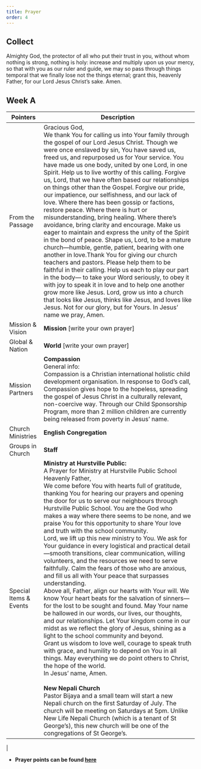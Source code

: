 ```yaml
---
title: Prayer
order: 4
---
```


## Collect
Almighty God, the protector of all who put their trust in you, without whom nothing is strong, nothing is holy: increase and multiply upon us your mercy, so that with you as our ruler and guide, we may so pass through things temporal that we finally lose not the things eternal; grant this, heavenly Father, for our Lord Jesus Christ’s sake. Amen.


## Week A

| Pointers | Description |
| --- | --- |
| From the Passage |Gracious God, <br> We thank You for calling us into Your family through the gospel of our Lord Jesus Christ. Though we were once enslaved by sin, You have saved us, freed us, and repurposed us for Your service. You have made us one body, united by one Lord, in one Spirit. Help us to live worthy of this calling. Forgive us, Lord, that we have often based our relationships on things other than the Gospel. Forgive our pride, our impatience, our selfishness, and our lack of love. Where there has been gossip or factions, restore peace. Where there is hurt or misunderstanding, bring healing. Where there’s avoidance, bring clarity and encourage. Make us eager to maintain and express the unity of the Spirit in the bond of peace. Shape us, Lord, to be a mature church—humble, gentle, patient, bearing with one another in love.Thank You for giving our church teachers and pastors. Please help them to be faithful in their calling. Help us each to play our part in the body— to take your Word seriously, to obey it with joy to speak it in love and to help one another grow more like Jesus. Lord, grow us into a church that looks like Jesus, thinks like Jesus, and loves like Jesus. Not for our glory, but for Yours. In Jesus’ name we pray, Amen.| 
| Mission & Vision | **Mission** [write your own prayer] | 
| Global & Nation | **World** [write your own prayer] |
| Mission Partners  | **Compassion** <br> General info:<br> Compassion is a Christian international holistic child development organisation. In response to God’s call, Compassion gives hope to the hopeless, spreading the gospel of Jesus Christ in a culturally relevant, non-coercive way. Through our Child Sponsorship Program, more than 2 million children are currently being released from poverty in Jesus’ name.|
| Church Ministries | **English Congregation** |
| Groups in Church | **Staff** |
|Special Items & Events | **Ministry at Hurstville Public:**<br>A Prayer for Ministry at Hurstville Public School<br>Heavenly Father,<br>We come before You with hearts full of gratitude, thanking You for hearing our prayers and opening the door for us to serve our neighbours through Hurstville Public School. You are the God who makes a way where there seems to be none, and we praise You for this opportunity to share Your love and truth with the school community.<br>Lord, we lift up this new ministry to You. We ask for Your guidance in every logistical and practical detail—smooth transitions, clear communication, willing volunteers, and the resources we need to serve faithfully. Calm the fears of those who are anxious, and fill us all with Your peace that surpasses understanding.<br>Above all, Father, align our hearts with Your will. We know Your heart beats for the salvation of sinners—for the lost to be sought and found. May Your name be hallowed in our words, our lives, our thoughts, and our relationships. Let Your kingdom come in our midst as we reflect the glory of Jesus, shining as a light to the school community and beyond.<br>Grant us wisdom to love well, courage to speak truth with grace, and humility to depend on You in all things. May everything we do point others to Christ, the hope of the world.<br>In Jesus’ name, Amen. <br> <br> **New Nepali Church** <br> Pastor Bijaya and a small team will start a new Nepali church on the first Saturday of July. The church will be meeting on Saturdays at 5pm. Unlike New Life Nepali Church (which is a tenant of St George’s), this new church will be one of the congregations of St George’s.
|
 


- **Prayer points can be found [here](https://stgeorgeshurstville.org.au/prayer)**

